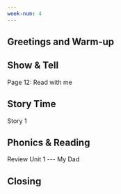 ```yaml
---
week-num: 4
---
```


## Greetings and Warm-up

## Show & Tell

Page 12: Read with me

## Story Time

Story 1

## Phonics & Reading

Review Unit 1 --- My Dad

## Closing

